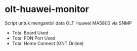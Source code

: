 # olt-huawei-monitor
Script untuk mengambil data OLT Huawei MA5800 via SNMP
- Total Board Used
- Total PON Port Used
- Total Home Connect (ONT Online)

